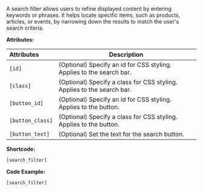A search filter allows users to refine displayed content by entering keywords or phrases. It helps locate specific items, such as products, articles, or events, by narrowing down the results to match the user's search criteria.

**Attributes:**

**Attributes** | **Description** 
:--- | ---
```[id]```| (Optional) Specify an id for CSS styling. Applies to the search bar.
```[class]```| (Optional) Specify a class for CSS styling. Applies to the search bar.
```[button_id]```| (Optional) Specify an id for CSS styling. Applies to the button.
```[button_class]```| (Optional) Specify a class for CSS styling. Applies to the button.
```[button_text]```| (Optional) Set the text for the search button.

**Shortcode:**

```js
[search_filter]
```

**Code Example:**
 
```js
[search_filter]
``` 